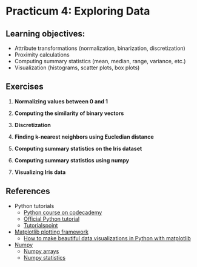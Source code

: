# Practicum 4: Exploring Data

## Learning objectives:

  - Attribute transformations (normalization, binarization, discretization)
  - Proximity calculations
  - Computing summary statistics (mean, median, range, variance, etc.)
  - Visualization (histograms, scatter plots, box plots)


## Exercises

1. **Normalizing values between 0 and 1**

2. **Computing the similarity of binary vectors**

3. **Discretization**

4. **Finding k-nearest neighbors using Eucledian distance**

5. **Computing summary statistics on the Iris dataset**

6. **Computing summary statistics using numpy**

7. **Visualizing Iris data**


## References
  - Python tutorials
    * [Python course on codecademy](https://www.codecademy.com/tracks/python)
    * [Official Python tutorial](https://docs.python.org/2/tutorial/index.html)
    * [Tutorialspoint](http://www.tutorialspoint.com/python/index.htm)
  - [Matplotlib plotting framework](http://matplotlib.org/api/pyplot_api.html)
    * [How to make beautiful data visualizations in Python with matplotlib](http://www.randalolson.com/2014/06/28/how-to-make-beautiful-data-visualizations-in-python-with-matplotlib/)
  - [Numpy](http://www.python-course.eu/numpy.php)
    * [Numpy arrays](http://docs.scipy.org/doc/numpy/reference/generated/numpy.array.html#numpy.array)
    * [Numpy statistics](http://docs.scipy.org/doc/numpy/reference/routines.statistics.html)
